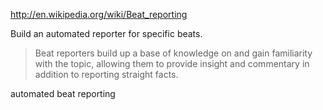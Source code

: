 
http://en.wikipedia.org/wiki/Beat_reporting

Build an automated reporter for specific beats.

> Beat reporters build up a base of knowledge on and gain familiarity with the topic, allowing them to provide insight and commentary in addition to reporting straight facts.

automated beat reporting
